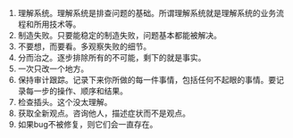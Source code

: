 1. 理解系统。理解系统是排查问题的基础。所谓理解系统就是理解系统的业务流程和所用技术等。
2. 制造失败。只要能稳定的制造失败，问题基本都能被解决。
3. 不要想，而要看。多观察失败的细节。
4. 分而治之。逐步排除所有的不可能，剩下的就是事实。
5. 一次只改一个地方。
6. 保持审计跟踪。记录下来你所做的每一件事情，包括任何不起眼的事情。要记录每一步的操作、顺序和结果。
7. 检查插头。这个没太理解。
8. 获取全新观点。咨询他人，描述症状而不是观点。
9. 如果bug不被修复，则它们会一直存在。